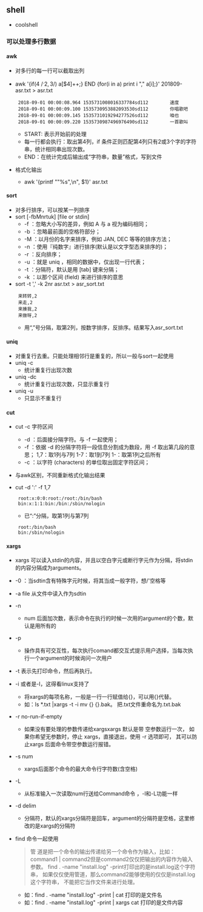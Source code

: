 ## shell
 * coolshell
 
### 可以处理多行数据
#### awk
 * 对多行的每一行可以截取出列
 * awk '{if($4 ~ /^.{2,3}$/) a[$4]++;} END {for(i in a) print i "," a[i];}' 201809-asr.txt > asr.txt
   ``` 
    2018-09-01 00:00:08.964 1535731008016337784sd112        速度
    2018-09-01 00:00:09.100 1535730953882093530sd112        你唱歌吧
    2018-09-01 00:00:09.145 1535731019294277526sd112        咱也
    2018-09-01 00:00:09.220 1535730987496976490sd112        一首歌叫
   ```
   + START: 表示开始前的处理
   + 每一行都会执行：取出第4列，if 条件正则匹配第4列只有2或3个字的字符串，统计相同串出现次数。
   + END：在统计完成后输出成“字符串，数量”格式，写到文件
   
 * 格式化输出
   + awk '{printf "\"%s\",\n", $1}' asr.txt

#### sort
 * 对多行排序，可以按某一列排序
 * sort [-fbMnrtuk] [file or stdin]
   + -f  ：忽略大小写的差异，例如 A 与 a 视为编码相同；
   + -b  ：忽略最前面的空格符部分；
   + -M  ：以月份的名字来排序，例如 JAN, DEC 等等的排序方法；
   + -n  ：使用『纯数字』进行排序(默认是以文字型态来排序的)；
   + -r  ：反向排序；
   + -u  ：就是 uniq ，相同的数据中，仅出现一行代表；
   + -t  ：分隔符，默认是用 [tab] 键来分隔；
   + -k  ：以那个区间 (field) 来进行排序的意思
 * sort -t ',' -k 2nr asr.txt > asr_sort.txt
   ``` 
    来转转,2
    来走,2
    来揍我,2
    来做呀,2
   ```
   + 用“,”号分隔，取第2列，按数字排序，反排序。结果写入asr_sort.txt
   
#### uniq
 * 对重复行去重。只能处理相邻行是重复的，所以一般与sort一起使用
 * uniq -c
   + 统计重复行出现次数
 * uniq -dc
   + 统计重复行出现次数，只显示重复行
 * uniq -u
   + 只显示不重复行

#### cut
 * cut -c 字符区间
   + -d  ：后面接分隔字符。与 -f 一起使用；
   + -f  ：依据 -d 的分隔字符将一段信息分割成为数段，用 -f 取出第几段的意思；
   1,7：取1列与7列
   1-7：取1到7列
   1-：取第1列之后所有
   + -c  ：以字符 (characters) 的单位取出固定字符区间；
   
 * 与awk区别，不同重新格式化输出结果
 
 * cut -d ':' -f 1,7 
   ``` 
    root:x:0:0:root:/root:/bin/bash
    bin:x:1:1:bin:/bin:/sbin/nologin
   ```
   + 已“:”分隔，取第1列与第7列
   ``` 
    root:/bin/bash
    bin:/sbin/nologin
   ```
   
#### xargs
 * xargs 可以读入stdin的内容，并且以空白字元或断行字元作为分隔，将stdin的内容分隔成为arguments。
 
 * -0 ：当sdtin含有特殊字元时候，将其当成一般字符，想/'空格等
 * -a file 从文件中读入作为sdtin
 * -n 
   + num 后面加次数，表示命令在执行的时候一次用的argument的个数，默认是用所有的
 * -p 
   + 操作具有可交互性，每次执行comand都交互式提示用户选择，当每次执行一个argument的时候询问一次用户
 * -t 表示先打印命令，然后再执行。
 * -i 或者是-I，这得看linux支持了
   + 将xargs的每项名称，一般是一行一行赋值给{}，可以用{}代替。
   + 如：ls *.txt |xargs -t -i mv {} {}.bak。
   把.txt文件重命名为.txt.bak
 * -r  no-run-if-empty 
   + 如果没有要处理的参数传递给xargsxargs 默认是带 空参数运行一次，
   如果你希望无参数时，停止 xargs，直接退出，使用 -r 选项即可，
   其可以防止xargs 后面命令带空参数运行报错。
 * -s num 
   + xargs后面那个命令的最大命令行字符数(含空格) 
 * -L  
   + 从标准输入一次读取num行送给Command命令 ，-l和-L功能一样
 * -d delim 
   + 分隔符，默认的xargs分隔符是回车，argument的分隔符是空格，这里修改的是xargs的分隔符
 * find 命令一起使用
   >管 道是把一个命令的输出传递给另一个命令作为输入，比如：command1 | command2但是command2仅仅把输出的内容作为输入参数。
   >find . -name "install.log" -print打印出的是install.log这个字符串，
   >如果仅仅使用管道，那么command2能够使用的仅仅是install.log这个字符串， 不能把它当作文件来进行处理。
   + 如：find . -name "install.log" -print | cat
   打印的是文件名
   + 如：find . -name "install.log" -print | xargs cat
   打印的是文件内容
 